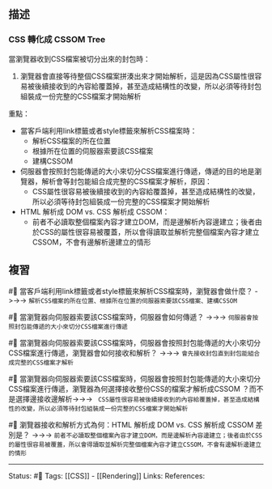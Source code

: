 
## 描述

### CSS 轉化成 CSSOM Tree

當瀏覽器收到CSS檔案被切分出來的封包時：
1. 瀏覽器會直接等待整個CSS檔案拼湊出來才開始解析，這是因為CSS屬性很容易被後續接收到的內容給覆蓋掉，甚至造成結構性的改變，所以必須等待封包組裝成一份完整的CSS檔案才開始解析


重點：
- 當客戶端利用link標籤或者style標籤來解析CSS檔案時：
	- 解析CSS檔案的所在位置
	- 根據所在位置的伺服器索要該CSS檔案
	- 建構CSSOM
- 伺服器會按照封包能傳遞的大小來切分CSS檔案進行傳遞，傳遞的目的地是瀏覽器，解析會等封包能組合成完整的CSS檔案才解析，原因：
	- CSS屬性很容易被後續接收到的內容給覆蓋掉，甚至造成結構性的改變，所以必須等待封包組裝成一份完整的CSS檔案才開始解析
- HTML 解析成 DOM vs.  CSS  解析成 CSSOM：
	- 前者不必讀取整個檔案內容才建立DOM，而是邊解析內容邊建立；後者由於CSS的屬性很容易被覆蓋，所以會得讀取並解析完整個檔案內容才建立CSSOM，不會有邊解析邊建立的情形
	


## 複習
#🧠 當客戶端利用link標籤或者style標籤來解析CSS檔案時，瀏覽器會做什麼？ ->->-> `解析CSS檔案的所在位置、根據所在位置的伺服器索要該CSS檔案、建構CSSOM`
<!--SR:!2023-04-02,130,250-->



#🧠 當瀏覽器向伺服器索要該CSS檔案時，伺服器會如何傳遞？ ->->-> `伺服器會按照封包能傳遞的大小來切分CSS檔案進行傳遞`
<!--SR:!2022-12-17,69,250-->

#🧠 當瀏覽器向伺服器索要該CSS檔案時，伺服器會按照封包能傳遞的大小來切分CSS檔案進行傳遞，瀏覽器會如何接收和解析？ ->->-> `會先接收封包直到封包能組合成完整的CSS檔案才解析`
<!--SR:!2023-03-24,125,250-->

#🧠 當瀏覽器向伺服器索要該CSS檔案時，伺服器會按照封包能傳遞的大小來切分CSS檔案進行傳遞，瀏覽器為何選擇接收整份CSS的檔案才解析成CSSOM ？而不是選擇邊接收邊解析->->-> ` CSS屬性很容易被後續接收到的內容給覆蓋掉，甚至造成結構性的改變，所以必須等待封包組裝成一份完整的CSS檔案才開始解析`
<!--SR:!2022-12-13,67,250-->

#🧠 瀏覽器接收和解析方式為何：HTML 解析成 DOM vs.  CSS  解析成 CSSOM 差別是？ ->->-> `前者不必讀取整個檔案內容才建立DOM，而是邊解析內容邊建立；後者由於CSS的屬性很容易被覆蓋，所以會得讀取並解析完整個檔案內容才建立CSSOM，不會有邊解析邊建立的情形`
<!--SR:!2022-12-16,69,250-->


---
Status: #🌱 
Tags:
[[CSS]] - [[Rendering]]
Links:
References: